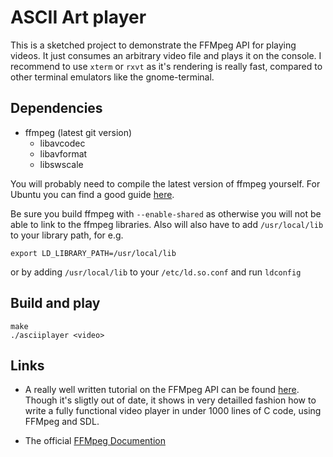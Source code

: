 ASCII Art player
================

This is a sketched project to demonstrate the FFMpeg API for playing videos.
It just consumes an arbitrary video file and plays it on the console.
I recommend to use `xterm` or `rxvt` as it's rendering is really fast, 
compared to other terminal emulators like the gnome-terminal.

Dependencies
------------

- ffmpeg (latest git version)
    * libavcodec
    * libavformat
    * libswscale

You will probably need to compile the latest version of ffmpeg
yourself. For Ubuntu you can find a good guide [here][build].

Be sure you build ffmpeg with `--enable-shared` as otherwise you will
not be able to link to the ffmpeg libraries.
Also will also have to add `/usr/local/lib` to your library path, for e.g.

    export LD_LIBRARY_PATH=/usr/local/lib

or by adding `/usr/local/lib` to your `/etc/ld.so.conf` and run
`ldconfig`

Build and play
--------------

    make
    ./asciiplayer <video>

Links
-----

+ A really well written tutorial on the FFMpeg API can be found [here][api]. Though it's sligtly out of date, it shows in very detailled fashion how to write a fully functional video player in under 1000 lines of C code, using FFMpeg and SDL. 

+ The official [FFMpeg Documention][doc]

[build]: http://ubuntuforums.org/showthread.php?t=786095 "build ffmpeg"
[api]: http://dranger.com/ffmpeg/ "dranger"
[doc]: http://ffmpeg.org/documentation.html "doc"

